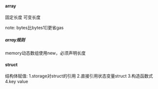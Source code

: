 
#### array
固定长度
可变长度

note: bytes比bytes1[]更省gas

##### array规则
memory动态数组使用new，必须声明长度

#### struct
结构体赋值:
1.storage对struct的引用
2.直接引用状态变量struct
3.构造函数式
4.key value